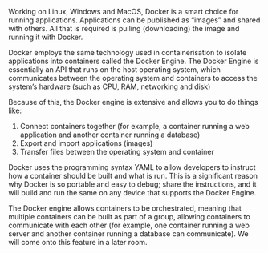 Working on Linux, Windows and MacOS, Docker is a smart choice for running applications. Applications can be published as “images” and shared with others. All that is required is pulling (downloading) the image and running it with Docker.

Docker employs the same technology used in containerisation to isolate applications into containers called the Docker Engine. The Docker Engine is essentially an API that runs on the host operating system, which communicates between the operating system and containers to access the system’s hardware (such as CPU, RAM, networking and disk)

Because of this, the Docker engine is extensive and allows you to do things like:

1. Connect containers together (for example, a container running a web application and another container running a database)
2. Export and import applications (images)
3. Transfer files between the operating system and container

Docker uses the programming syntax YAML to allow developers to instruct how a container should be built and what is run. This is a significant reason why Docker is so portable and easy to debug; share the instructions, and it will build and run the same on any device that supports the Docker Engine.

The Docker engine allows containers to be orchestrated, meaning that multiple containers can be built as part of a group, allowing containers to communicate with each other (for example, one container running a web server and another container running a database can communicate). We will come onto this feature in a later room.